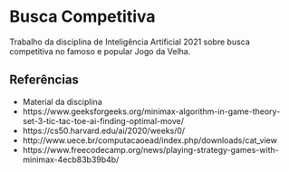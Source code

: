 # Busca Competitiva
Trabalho da disciplina de Inteligência Artificial 2021 sobre busca competitiva no famoso e popular Jogo da Velha.

## Referências
<ul>
  <li>Material da disciplina </li>
  <li>https://www.geeksforgeeks.org/minimax-algorithm-in-game-theory-set-3-tic-tac-toe-ai-finding-optimal-move/</li>
  <li>https://cs50.harvard.edu/ai/2020/weeks/0/ </li>
  <li>http://www.uece.br/computacaoead/index.php/downloads/cat_view </li>
  <li>https://www.freecodecamp.org/news/playing-strategy-games-with-minimax-4ecb83b39b4b/ </li>
</ul>
